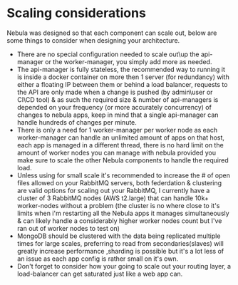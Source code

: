 # Scaling considerations

Nebula was designed so that each component can scale out, below are some things to consider when designing your architecture.

* There are no special configuration needed to scale out\up the api-manager or the worker-manager, you simply add more as needed.
* The api-manager is fully stateless, the recommended way to running it is inside a docker container on more then 1 server (for redundancy) with either a floating IP between them or behind a load balancer, requests to the API are only made when a change is pushed (by admin\user or CI\CD tool) & as such the required size & number of api-managers is depended on your frequency (or more accurately concurrency) of changes to nebula apps, keep in mind that a single api-manager can handle hundreds of changes per minute.
* There is only a need for 1 worker-manager per worker node as each worker-manager can handle an unlimited amount of apps on that host, each app is managed in a different thread, there is no hard limit on the amount of worker nodes you can manage with nebula provided you make sure to scale the other Nebula components to handle the required load.
* Unless using for small scale it's recommended to increase the # of open files allowed on your RabbitMQ servers, both federdation & clustering are valid options for scaling out your RabbitMQ, I currently have a cluster of 3 RabbitMQ nodes (AWS t2.large) that can handle 10k+ worker-nodes without a problem (the cluster is no where close to it's limits when i'm restarting all the Nebula apps it manages simultaneously & can likely handle a considerably higher worker nodes count but I've ran out of worker nodes to test on)
* MongoDB should be clustered with the data being replicated multiple times for large scales, preferring to read from secondaries(slaves) will greatly increase performance ,sharding is possible but it's a lot less of an issue as each app config is rather small on it's own.
* Don't forget to consider how your going to scale out your routing layer, a load-balancer can get saturated just like a web app can.